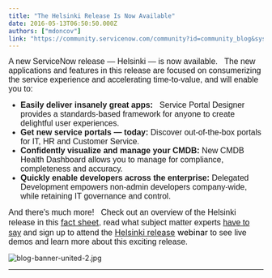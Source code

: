 ```yaml
---
title: "The Helsinki Release Is Now Available"
date: 2016-05-13T06:50:50.000Z
authors: ["mdoncov"]
link: "https://community.servicenow.com/community?id=community_blog&sys_id=eb2e6a6ddbd0dbc01dcaf3231f9619ce"
---
```

<p><span style="font-family: arial, helvetica, sans-serif; font-size: 12pt;">A new ServiceNow release — Helsinki — is now available.   The new applications and features in this release are focused on consumerizing the service experience and accelerating time-to-value, and will enable you to:</span></p><p></p><ul style="list-style-type: disc;"><li><span style="font-family: arial, helvetica, sans-serif; font-size: 12pt;"><strong>Easily deliver insanely great apps:   </strong></span><span style="font-size: 12pt; font-family: arial, helvetica, sans-serif;">Service Portal Designer provides a standards-based framework for anyone to create delightful user experiences.</span></li><li><span style="font-size: 12pt;"><span style="font-family: arial, helvetica, sans-serif;"><strong>Get new service portals — today: </strong></span><span style="font-family: arial, helvetica, sans-serif;">Discover out-of-the-box portals for IT, HR and Customer Service.</span></span></li><li><span style="font-family: arial, helvetica, sans-serif; font-size: 12pt;"><strong>Confidently visualize and manage your CMDB: </strong>New CMDB Health Dashboard allows you to manage for compliance, completeness and accuracy.</span></li><li><span style="font-family: arial, helvetica, sans-serif; font-size: 12pt;"><strong>Quickly enable developers across the enterprise: </strong>Delegated Development empowers non-admin developers company-wide, while retaining IT governance and control.</span></li></ul><p></p><p><span style="font-size: 12pt;"><span style="font-family: arial, helvetica, sans-serif;">And there's much more!   Check out an overview of the Helsinki release in this </span><span style="color: windowtext;"><a title="" _jive_internal="true" href="/community?id=community_article&sys_id=6d7c62e1dbd0dbc01dcaf3231f96194d">fact sheet</a></span><span style="font-family: arial, helvetica, sans-serif;">, read what subject matter experts </span><a title="" _jive_internal="true" href="/community?id=community_blog&sys_id=587dae29dbd0dbc01dcaf3231f96191f" style="font-family: arial, helvetica, sans-serif; font-size: 16px;">have to say</a><span style="font-family: arial, helvetica, sans-serif;"> and sign up to attend the </span><span style="color: windowtext;"><a title="fo.servicenow.com/LP=5519" href="http://info.servicenow.com/LP=5519">Helsinki release</a> webinar</span><span style="font-family: arial, helvetica, sans-serif;"> to see live demos and learn more about this exciting release.</span></span></p><p></p><p><img  alt="blog-banner-united-2.jpg" class="image-1 jive-image" src="007ca84edb149304b322f4621f961910.iix" style="height: auto;"/></p><hr/>